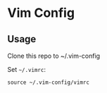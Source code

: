 # Vim Config

## Usage

Clone this repo to ~/.vim-config

Set `~/.vimrc`:
```
source ~/.vim-config/vimrc
```
